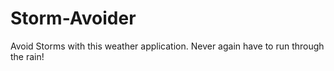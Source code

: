 # Storm-Avoider
Avoid Storms with this weather application. Never again have to run through the rain!
